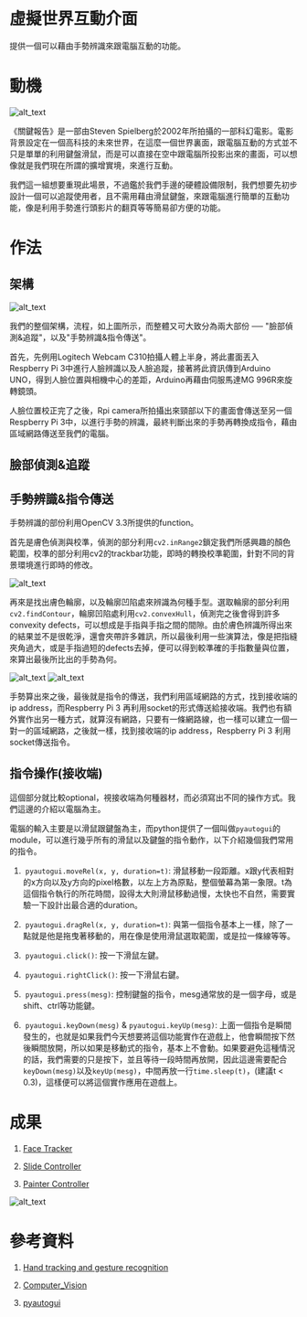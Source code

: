 # 虛擬世界互動介面

提供一個可以藉由手勢辨識來跟電腦互動的功能。

# 動機

![alt_text](https://github.com/NTUEE-ESLab/2017Fall-GestureRecognition/blob/master/img/Minority-Report.jpg)

《關鍵報告》是一部由Steven Spielberg於2002年所拍攝的一部科幻電影。電影背景設定在一個高科技的未來世界，在這麼一個世界裏面，跟電腦互動的方式並不只是單單的利用鍵盤滑鼠，而是可以直接在空中跟電腦所投影出來的畫面，可以想像就是我們現在所謂的擴增實境，來進行互動。
  
我們這一組想要重現此場景，不過鑑於我們手邊的硬體設備限制，我們想要先初步設計一個可以追蹤使用者，且不需用藉由滑鼠鍵盤，來跟電腦進行簡單的互動功能，像是利用手勢進行頭影片的翻頁等等簡易卻方便的功能。

# 作法
## 架構

![alt_text](https://github.com/NTUEE-ESLab/2017Fall-GestureRecognition/blob/master/img/Structure.jpg?raw=true)
  
我們的整個架構，流程，如上圖所示，而整體又可大致分為兩大部份 ── "臉部偵測&追蹤"，以及"手勢辨識&指令傳送"。
  
首先，先例用Logitech Webcam C310拍攝人體上半身，將此畫面丟入Respberry Pi 3中進行人臉辨識以及人臉追蹤，接著將此資訊傳到Arduino UNO，得到人臉位置與相機中心的差距，Arduino再藉由伺服馬達MG 996R來旋轉鏡頭。
  
人臉位置校正完了之後，Rpi camera所拍攝出來頸部以下的畫面會傳送至另一個Respberry Pi 3中，以進行手勢的辨識，最終判斷出來的手勢再轉換成指令，藉由區域網路傳送至我們的電腦。
  
## 臉部偵測&追蹤

## 手勢辨識&指令傳送

手勢辨識的部份利用OpenCV 3.3所提供的function。
   
首先是膚色偵測與校準，偵測的部分利用`cv2.inRange2`鎖定我們所感興趣的顏色範圍，校準的部分利用cv2的trackbar功能，即時的轉換校準範圍，針對不同的背景環境進行即時的修改。

![alt_text](https://github.com/NTUEE-ESLab/2017Fall-GestureRecognition/blob/master/img/trackbar.jpg)

再來是找出膚色輪廓，以及輪廓凹陷處來辨識為何種手型。選取輪廓的部分利用`cv2.findContour`，輪廓凹陷處利用`cv2.convexHull`，偵測完之後會得到許多convexity defects，可以想成是手指與手指之間的間隙。由於膚色辨識所得出來的結果並不是很乾淨，還會夾帶許多雜訊，所以最後利用一些演算法，像是把指縫夾角過大，或是手指過短的defects去掉，便可以得到較準確的手指數量與位置，來算出最後所比出的手勢為何。
    
![alt_text](https://github.com/NTUEE-ESLab/2017Fall-GestureRecognition/blob/master/img/skin%20detect.jpg)
![alt_text](https://github.com/NTUEE-ESLab/2017Fall-GestureRecognition/blob/master/img/contour.jpg)

手勢算出來之後，最後就是指令的傳送，我們利用區域網路的方式，找到接收端的ip address，而Respberry Pi 3 再利用socket的形式傳送給接收端。我們也有額外實作出另一種方式，就算沒有網路，只要有一條網路線，也一樣可以建立一個一對一的區域網路，之後就一樣，找到接收端的ip address，Respberry Pi 3 利用socket傳送指令。

## 指令操作(接收端)

這個部分就比較optional，視接收端為何種器材，而必須寫出不同的操作方式。我們這邊的介紹以電腦為主。
  
電腦的輸入主要是以滑鼠跟鍵盤為主，而python提供了一個叫做`pyautogui`的module，可以進行幾乎所有的滑鼠以及鍵盤的指令動作，以下介紹幾個我們常用的指令。
  
1.  `pyautogui.moveRel(x, y, duration=t)`: 滑鼠移動一段距離。x跟y代表相對的x方向以及y方向的pixel格數，以左上方為原點，整個螢幕為第一象限。t為這個指令執行的所花時間，設得太大則滑鼠移動過慢，太快也不自然，需要實驗一下設計出最合適的duration。

2.  `pyautogui.dragRel(x, y, duration=t)`: 與第一個指令基本上一樣，除了一點就是他是拖曳著移動的，用在像是使用滑鼠選取範圍，或是拉一條線等等。

3.  `pyautogui.click()`: 按一下滑鼠左鍵。

4.  `pyautogui.rightClick()`: 按一下滑鼠右鍵。

5.  `pyautogui.press(mesg)`: 控制鍵盤的指令，mesg通常放的是一個字母，或是shift、ctrl等功能鍵。

6.  `pyautogui.keyDown(mesg)` & `pyautogui.keyUp(mesg)`: 上面一個指令是瞬間發生的，也就是如果我們今天想要將這個功能實作在遊戲上，他會瞬間按下然後瞬間放開，所以如果是移動式的指令，基本上不會動。如果要避免這種情況的話，我們需要的只是按下，並且等待一段時間再放開，因此這邊需要配合`keyDown(mesg)`以及`keyUp(mesg)`，中間再放一行`time.sleep(t)`，(建議t < 0.3)，這樣便可以將這個實作應用在遊戲上。
  
# 成果

1.  [Face Tracker](https://www.youtube.com/watch?v=_Xq-OTUw1Vc&feature=youtu.be)

2.  [Slide Controller](https://www.youtube.com/watch?v=H5ghYShFbUI&feature=youtu.be)

3.  [Painter Controller](https://www.youtube.com/watch?v=sr9F48PzTkM&feature=youtu.be)

![alt_text](https://github.com/NTUEE-ESLab/2017Fall-GestureRecognition/blob/master/img/paint.jpg)

# 參考資料

1.  [Hand tracking and gesture recognition](https://link.springer.com/article/10.1007/s11042-013-1501-1)

2.  [Computer_Vision](https://github.com/RobinCPC/CE264-Computer_Vision)

3.  [pyautogui](https://automatetheboringstuff.com/chapter18/)
